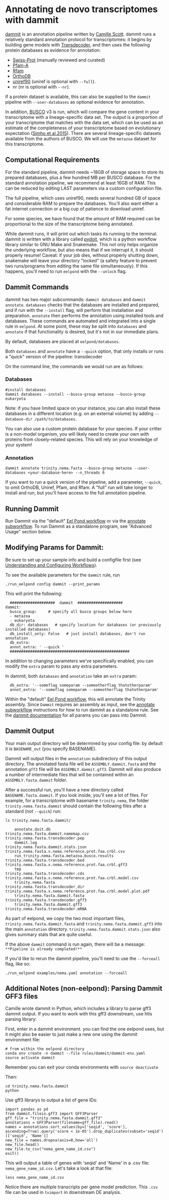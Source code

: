 # Annotating de novo transcriptomes with dammit

[dammit](http://dib-lab.github.io/dammit/) is an annotation pipeline written by [Camille Scott](http://www.camillescott.org/). dammit runs a relatively standard annotation protocol for transcriptomes: it begins by building gene models with [Transdecoder](http://transdecoder.github.io/), and then uses the following protein databases as evidence for annotation:
  -  [Swiss-Prot](https://www.ebi.ac.uk/uniprot) (manually reviewed and curated)
  -  [Pfam-A](http://pfam.xfam.org/)
  -  [Rfam](http://rfam.xfam.org/)
  -  [OrthoDB](http://www.orthodb.org/)
   - [uniref90](http://www.uniprot.org/help/uniref) (uniref is optional with `--full`).
   - nr (nr is optional with `--nr`).

If a protein dataset is available, this can also be supplied to the
`dammit` pipeline with `--user-databases` as optional evidence for
annotation.

In addition, [BUSCO](http://busco.ezlab.org/) v3 is run, which will compare the gene content in your transcriptome with a lineage-specific data set. The output is a proportion of your transcriptome that matches with the data set, which can be used as an estimate of the completeness of your transcriptome based on evolutionary expectation ([Simho et al.2015](http://bioinformatics.oxfordjournals.org/content/31/19/3210.full)). There are several lineage-specific datasets available from the authors of BUSCO. We will use the `metazoa` dataset for this transcriptome.


## Computational Requirements
For the standard pipeline, dammit needs ~18GB of storage space to store its prepared databases, plus a few hundred MB per BUSCO database. For the standard annotation pipeline, we recommend at least 16GB of RAM. This can be reduced by editing LAST parameters via a custom configuration file.

The full pipeline, which uses uniref90, needs several hundred GB of space and considerable RAM to prepare the databases. You'll also want either a fat internet connection or a big cup of patience to download uniref.

For some species, we have found that the amount of RAM required can be proportional to the size of the transcriptome being annotated.

While dammit runs, it will print out which tasks its running to the terminal. dammit is written with a library called [pydoit](http://www.pydoit.org), which is a python workflow library similar to GNU Make and Snakemake. This not only helps organize the underlying workflow, but also means that if we interrupt it, it should properly resume! Caveat: if your job dies, without properly shutting down, snakemake will leave your directory "locked" (a safety feature to prevent two runs/programs from editing the same file simultaneously). If this happens, you'll need to run `eelpond` with the `--unlock` flag.

## Dammit Commands

dammit has two major subcommands: `dammit databases` and `dammit annotate`. `databases` checks that the databases are installed and prepared, and if run with the `--install` flag, will perform that installation and preparation. `annotate` then performs the annotation using installed tools and databases. These commands are automated and integrated into a single rule in `eelpond`. At some point, these may be split into `databases` and `annotate` if that functionality is desired, but it's not in
our immediate plans. 

By default, databases are placed at `eelpond/databases`.

Both `databases` and `annotate` have a `--quick` option, that only installs or runs a "quick" version of the pipeline: transdecoder

On the command line, the commands we would run are as follows:

### Databases
```
#install databases
dammit databases --install --busco-group metazoa --busco-group eukaryota
```
Note: if you have limited space on your instance, you can also install these databases in a different location (e.g. on an external volume) by adding `--database-dir /path/to/databases`. 

You can also use a custom protein database for your species. If your critter is a non-model organism, you will likely need to create your own with proteins from closely-related species. This will rely on your knowledge of your system!

### Annotation

```
dammit annotate trinity.nema.fasta --busco-group metazoa --user-databases <your-database-here> --n_threads 6
```
If you want to run a quick version of the pipeline, add a parameter, `--quick`, to omit OrthoDB, Uniref, Pfam, and Rfam. A "full" run will take longer to install and run, but you'll have access to the full annotation pipeline.

## Running Dammit

Run Dammit via the "default" [Eel Pond workflow](eel_pond_workflow.md) or via the [annotate subworkflow](annotate.md). To run Dammit as a standalone program, see "Advanced Usage" section below.

## Modifying Params for Dammit:

Be sure to set up your sample info and build a configfile first (see [Understanding and Configuring Workflows](configure.md)).

To see the available parameters for the `dammit` rule, run
```
./run_eelpond config dammit --print_params
```
This will print the following:
```
  ####################  dammit  ####################
dammit:
  busco_group:     # specify all busco groups below here
  - metazoa
  - eukaryota
  db_dir: databases   # specify location for databases (or previously installed databases)
  db_install_only: False   # just install databases, don't run annotation
  db_extra:
  annot_extra: ' --quick '
  #####################################################
```
In addition to changing parameters we've specifically enabled, you can modify the `extra` param to pass any extra parameters.

In dammit, both `databases` and `annotation` take an `extra` param:
```
  db_extra: '--someflag someparam --someotherflag thatotherparam'
  annot_extra: '--someflag someparam --someotherflag thatotherparam'
```

Within the "default" [Eel Pond workflow](eel_pond_workflow.md), this will annotate the Trinity assembly. Since `Dammit` requires an assembly as input, see the [annotate subworkflow](annotate.md) instructions for how to run dammit as a standalone rule. See the [dammit documentation](http://dib-lab.github.io/dammit/) for all params you can pass into Dammit.


## Dammit Output

Your main output directory will be determined by your config file: by default it is `BASENAME_out` (you specify BASENAME).

Dammit will output files in the `annotation` subdirectory of this output directory. The annotated fasta file will be `ASSEMBLY.dammit.fasta` and the annotation `gff3` file will be `ASSEMBLY.dammit.gff3`. Dammit will also produce a number of intermediate files that will be contained within an `ASSEMBLY.fasta.dammit` folder.

After a successful run, you'll have a new directory called `BASENAME.fasta.dammit`. If you look inside, you'll see a lot of files. For example, for a transcriptome with basename `trinity.nema`, the folder `trinity.nema.fasta.dammit` should contain the following files after a standard (not `--quick`) run:

```
ls trinity.nema.fasta.dammit/
```    
```    
    annotate.doit.db                              trinity.nema.fasta.dammit.namemap.csv  trinity.nema.fasta.transdecoder.pep
    dammit.log                                    trinity.nema.fasta.dammit.stats.json   trinity.nema.fasta.x.nema.reference.prot.faa.crbl.csv
    run_trinity.nema.fasta.metazoa.busco.results  trinity.nema.fasta.transdecoder.bed    trinity.nema.fasta.x.nema.reference.prot.faa.crbl.gff3
    tmp                                           trinity.nema.fasta.transdecoder.cds    trinity.nema.fasta.x.nema.reference.prot.faa.crbl.model.csv
    trinity.nema.fasta                            trinity.nema.fasta.transdecoder_dir    trinity.nema.fasta.x.nema.reference.prot.faa.crbl.model.plot.pdf
    trinity.nema.fasta.dammit.fasta               trinity.nema.fasta.transdecoder.gff3
    trinity.nema.fasta.dammit.gff3                trinity.nema.fasta.transdecoder.mRNA
```

As part of eelpond, we copy the two most important files, `trinity.nema.fasta.dammit.fasta` and `trinity.nema.fasta.dammit.gff3` into the main `annotation` directory. `trinity.nema.fasta.dammit.stats.json` also gives summary stats that are quite useful.

If the above `dammit` command is run again, there will be a message:
`**Pipeline is already completed!**`

If you'd like to rerun the dammit pipeline, you'll need to use the `--forceall` flag, like so:
```
./run_eelpond examples/nema.yaml annotation --forceall
```

## Additional Notes (non-eelpond): Parsing Dammit GFF3 files

Camille wrote dammit in Python, which includes a library to parse gff3 dammit output. If you want to work with this gff3 downstream, use htis parsing library: 

First, enter in a dammit environment. you can find the one eelpond uses, but it might also be easier to just make a new one using the dammit environment file:
```
# from within the eelpond directory
conda env create -n dammit --file rules/dammit/dammit-env.yaml
source activate dammit
```
Remember you can exit your conda environments with `source deactivate`

Then:
```
cd trinity.nema.fasta.dammit
python
```

Use gff3 librarys to output a list of gene IDs:

```
import pandas as pd
from dammit.fileio.gff3 import GFF3Parser
gff_file = "trinity.nema.fasta.dammit.gff3"
annotations = GFF3Parser(filename=gff_file).read()
names = annotations.sort_values(by=['seqid', 'score'], ascending=True).query('score < 1e-05').drop_duplicates(subset='seqid')[['seqid', 'Name']]
new_file = names.dropna(axis=0,how='all')
new_file.head()
new_file.to_csv("nema_gene_name_id.csv")
exit()
```
This will output a table of genes with 'seqid' and 'Name' in a .csv file: `nema_gene_name_id.csv`. Let's take a look at that file:

```
less nema_gene_name_id.csv
```

Notice there are multiple transcripts per gene model prediction. This `.csv` file can be used in `tximport` in downstream DE analysis.

